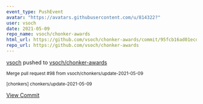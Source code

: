 ```yaml
---
event_type: PushEvent
avatar: "https://avatars.githubusercontent.com/u/814322?"
user: vsoch
date: 2021-05-09
repo_name: vsoch/chonker-awards
html_url: https://github.com/vsoch/chonker-awards/commit/95fcb16ad01ecd6faf57f0246f221eee8388db14
repo_url: https://github.com/vsoch/chonker-awards
---
```


<a href='https://github.com/vsoch' target='_blank'>vsoch</a> pushed to <a href='https://github.com/vsoch/chonker-awards' target='_blank'>vsoch/chonker-awards</a>

<small>Merge pull request #98 from vsoch/chonkers/update-2021-05-09

[chonkers] chonkers/update-2021-05-09</small>

<a href='https://github.com/vsoch/chonker-awards/commit/95fcb16ad01ecd6faf57f0246f221eee8388db14' target='_blank'>View Commit</a>